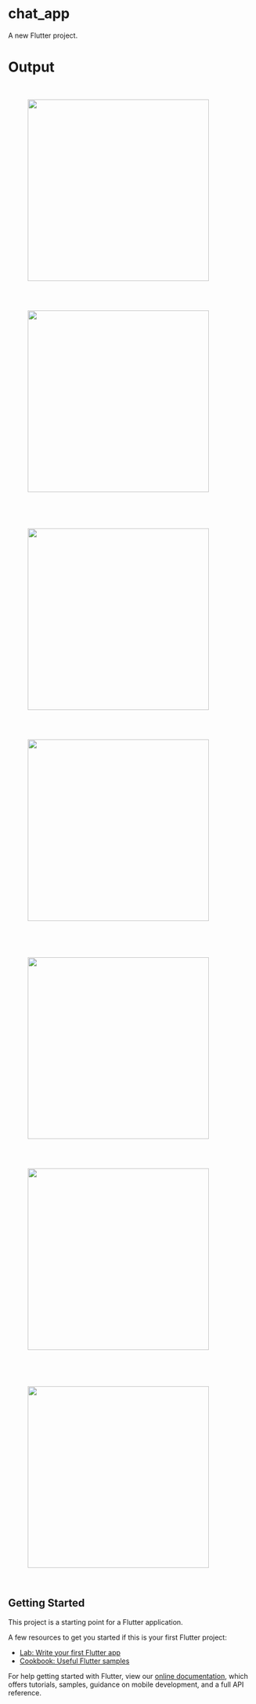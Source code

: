 # chat_app

A new Flutter project.
# Output

<img src="https://user-images.githubusercontent.com/53346391/181738197-ea34c68c-6d76-4d5a-94f8-07a781ff2017.jpeg" width="370"  hspace="40" vspace="30">   <img src="https://user-images.githubusercontent.com/53346391/181738292-98a3765a-b839-41ee-8ec1-4a02fd89886c.jpeg" width="370"  hspace="40" vspace="30">

<img src="https://user-images.githubusercontent.com/53346391/181742251-af340ff7-cbc3-4dd9-815b-42bffd12c26e.jpeg" width="370"  hspace="40" vspace="30">   <img src="https://user-images.githubusercontent.com/53346391/181742292-55e4f3bf-1292-45e0-be6a-b7b61c232ecf.jpeg" width="370"  hspace="40" vspace="30">

<img src="https://user-images.githubusercontent.com/53346391/181742335-c17c0e86-67d7-4380-908f-5f8754e7890f.jpeg" width="370"  hspace="40" vspace="30">   <img src="https://user-images.githubusercontent.com/53346391/181742364-8ec91d90-f09b-4a19-8e9c-d8a01b5eb204.jpeg" width="370"  hspace="40" vspace="30">

<img src="https://user-images.githubusercontent.com/53346391/181742393-d3071340-433e-47ea-abdf-595d7a7d63c6.jpeg" width="370" hspace="40" vspace="30">




## Getting Started

This project is a starting point for a Flutter application.

A few resources to get you started if this is your first Flutter project:

- [Lab: Write your first Flutter app](https://flutter.dev/docs/get-started/codelab)
- [Cookbook: Useful Flutter samples](https://flutter.dev/docs/cookbook)

For help getting started with Flutter, view our
[online documentation](https://flutter.dev/docs), which offers tutorials,
samples, guidance on mobile development, and a full API reference.
